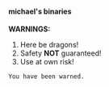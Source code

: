 #### michael's binaries

__WARNINGS:__

1. Here be dragons!
2. Safety __NOT__ guaranteed!
3. Use at own risk!

`You have been warned.`

